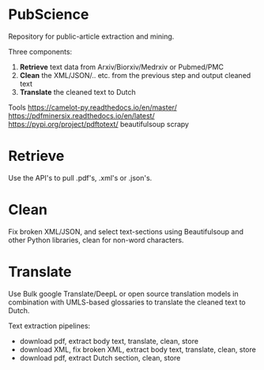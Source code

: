 # PubScience
Repository for public-article extraction and mining.

Three components:
1. **Retrieve** text data from Arxiv/Biorxiv/Medrxiv or Pubmed/PMC
2. **Clean** the XML/JSON/.. etc. from the previous step and output cleaned text
3. **Translate** the cleaned text to Dutch

Tools
https://camelot-py.readthedocs.io/en/master/
https://pdfminersix.readthedocs.io/en/latest/
https://pypi.org/project/pdftotext/
beautifulsoup
scrapy

# Retrieve 

Use the API's to pull .pdf's, .xml's or .json's.

# Clean

Fix broken XML/JSON, and select text-sections using Beautifulsoup and other Python libraries, clean for non-word characters.

# Translate 

Use Bulk google Translate/DeepL or open source translation models in combination with UMLS-based glossaries to translate the
cleaned text to Dutch.


Text extraction pipelines:
* download pdf, extract body text, translate, clean, store
* download XML, fix broken XML, extract body text, translate, clean, store
* download pdf, extract Dutch section, clean, store